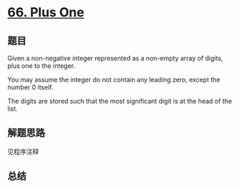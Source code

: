 # [66. Plus One](https://leetcode.com/problems/plus-one/)

## 题目
Given a non-negative integer represented as a non-empty array of digits, plus one to the integer.

You may assume the integer do not contain any leading zero, except the number 0 itself.

The digits are stored such that the most significant digit is at the head of the list.

## 解题思路

见程序注释
## 总结


